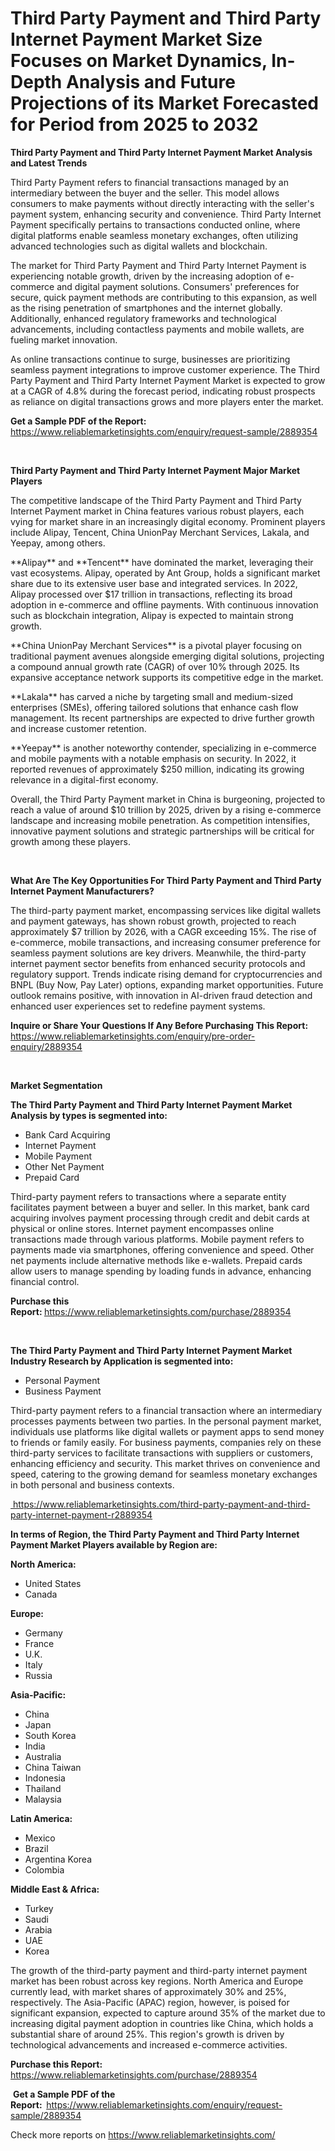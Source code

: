 <p><h1>Third Party Payment and Third Party Internet Payment Market Size Focuses on Market Dynamics, In-Depth Analysis and Future Projections of its Market Forecasted for Period from 2025 to 2032</h1></p><p><strong>Third Party Payment and Third Party Internet Payment Market Analysis and Latest Trends</strong></p>
<p><p>Third Party Payment refers to financial transactions managed by an intermediary between the buyer and the seller. This model allows consumers to make payments without directly interacting with the seller's payment system, enhancing security and convenience. Third Party Internet Payment specifically pertains to transactions conducted online, where digital platforms enable seamless monetary exchanges, often utilizing advanced technologies such as digital wallets and blockchain.</p><p>The market for Third Party Payment and Third Party Internet Payment is experiencing notable growth, driven by the increasing adoption of e-commerce and digital payment solutions. Consumers' preferences for secure, quick payment methods are contributing to this expansion, as well as the rising penetration of smartphones and the internet globally. Additionally, enhanced regulatory frameworks and technological advancements, including contactless payments and mobile wallets, are fueling market innovation.</p><p>As online transactions continue to surge, businesses are prioritizing seamless payment integrations to improve customer experience. The Third Party Payment and Third Party Internet Payment Market is expected to grow at a CAGR of 4.8% during the forecast period, indicating robust prospects as reliance on digital transactions grows and more players enter the market.</p></p>
<p><strong>Get a Sample PDF of the Report:&nbsp;</strong> <a href="https://www.reliablemarketinsights.com/enquiry/request-sample/2889354?utm_campaign=3164&utm_medium=2&utm_source=Github&utm_content=ia&utm_term=14032025&utm_id=third-party-payment-and-third-party-internet-payment">https://www.reliablemarketinsights.com/enquiry/request-sample/2889354</a></p>
<p>&nbsp;</p>
<p><strong>Third Party Payment and Third Party Internet Payment Major Market Players</strong></p>
<p><p>The competitive landscape of the Third Party Payment and Third Party Internet Payment market in China features various robust players, each vying for market share in an increasingly digital economy. Prominent players include Alipay, Tencent, China UnionPay Merchant Services, Lakala, and Yeepay, among others.</p><p>**Alipay** and **Tencent** have dominated the market, leveraging their vast ecosystems. Alipay, operated by Ant Group, holds a significant market share due to its extensive user base and integrated services. In 2022, Alipay processed over $17 trillion in transactions, reflecting its broad adoption in e-commerce and offline payments. With continuous innovation such as blockchain integration, Alipay is expected to maintain strong growth.</p><p>**China UnionPay Merchant Services** is a pivotal player focusing on traditional payment avenues alongside emerging digital solutions, projecting a compound annual growth rate (CAGR) of over 10% through 2025. Its expansive acceptance network supports its competitive edge in the market.</p><p>**Lakala** has carved a niche by targeting small and medium-sized enterprises (SMEs), offering tailored solutions that enhance cash flow management. Its recent partnerships are expected to drive further growth and increase customer retention.</p><p>**Yeepay** is another noteworthy contender, specializing in e-commerce and mobile payments with a notable emphasis on security. In 2022, it reported revenues of approximately $250 million, indicating its growing relevance in a digital-first economy.</p><p>Overall, the Third Party Payment market in China is burgeoning, projected to reach a value of around $10 trillion by 2025, driven by a rising e-commerce landscape and increasing mobile penetration. As competition intensifies, innovative payment solutions and strategic partnerships will be critical for growth among these players.</p></p>
<p>&nbsp;</p>
<p><strong>What Are The Key Opportunities For Third Party Payment and Third Party Internet Payment Manufacturers?</strong></p>
<p><p>The third-party payment market, encompassing services like digital wallets and payment gateways, has shown robust growth, projected to reach approximately $7 trillion by 2026, with a CAGR exceeding 15%. The rise of e-commerce, mobile transactions, and increasing consumer preference for seamless payment solutions are key drivers. Meanwhile, the third-party internet payment sector benefits from enhanced security protocols and regulatory support. Trends indicate rising demand for cryptocurrencies and BNPL (Buy Now, Pay Later) options, expanding market opportunities. Future outlook remains positive, with innovation in AI-driven fraud detection and enhanced user experiences set to redefine payment systems.</p></p>
<p><strong>Inquire or Share Your Questions If Any Before Purchasing This Report:</strong> <a href="https://www.reliablemarketinsights.com/enquiry/pre-order-enquiry/2889354?utm_campaign=3164&utm_medium=2&utm_source=Github&utm_content=ia&utm_term=14032025&utm_id=third-party-payment-and-third-party-internet-payment">https://www.reliablemarketinsights.com/enquiry/pre-order-enquiry/2889354</a></p>
<p>&nbsp;</p>
<p><strong>Market Segmentation</strong></p>
<p><strong>The Third Party Payment and Third Party Internet Payment Market Analysis by types is segmented into:</strong></p>
<p><ul><li>Bank Card Acquiring</li><li>Internet Payment</li><li>Mobile Payment</li><li>Other Net Payment</li><li>Prepaid Card</li></ul></p>
<p><p>Third-party payment refers to transactions where a separate entity facilitates payment between a buyer and seller. In this market, bank card acquiring involves payment processing through credit and debit cards at physical or online stores. Internet payment encompasses online transactions made through various platforms. Mobile payment refers to payments made via smartphones, offering convenience and speed. Other net payments include alternative methods like e-wallets. Prepaid cards allow users to manage spending by loading funds in advance, enhancing financial control.</p></p>
<p><strong>Purchase this Report:&nbsp;</strong><a href="https://www.reliablemarketinsights.com/purchase/2889354?utm_campaign=3164&utm_medium=2&utm_source=Github&utm_content=ia&utm_term=14032025&utm_id=third-party-payment-and-third-party-internet-payment">https://www.reliablemarketinsights.com/purchase/2889354</a></p>
<p>&nbsp;</p>
<p><strong>The Third Party Payment and Third Party Internet Payment Market Industry Research by Application is segmented into:</strong></p>
<p><ul><li>Personal Payment</li><li>Business Payment</li></ul></p>
<p><p>Third-party payment refers to a financial transaction where an intermediary processes payments between two parties. In the personal payment market, individuals use platforms like digital wallets or payment apps to send money to friends or family easily. For business payments, companies rely on these third-party services to facilitate transactions with suppliers or customers, enhancing efficiency and security. This market thrives on convenience and speed, catering to the growing demand for seamless monetary exchanges in both personal and business contexts.</p></p>
<p><a href="https://www.reliablemarketinsights.com/third-party-payment-and-third-party-internet-payment-r2889354?utm_campaign=3164&utm_medium=2&utm_source=Github&utm_content=ia&utm_term=14032025&utm_id=third-party-payment-and-third-party-internet-payment">&nbsp;https://www.reliablemarketinsights.com/third-party-payment-and-third-party-internet-payment-r2889354</a></p>
<p><strong>In terms of Region, the Third Party Payment and Third Party Internet Payment Market Players available by Region are:</strong></p>
<p>
    <p> <strong> North America: </strong>
        <ul>
            <li>United States</li>
            <li>Canada</li>
        </ul>
        </p> 
    <p> <strong> Europe: </strong>
        <ul>
            <li>Germany</li>
            <li>France</li>
            <li>U.K.</li>
            <li>Italy</li>
            <li>Russia</li>
        </ul>
        </p> 
    <p> <strong> Asia-Pacific: </strong>
        <ul>
            <li>China</li>
            <li>Japan</li>
            <li>South Korea</li>
            <li>India</li>
            <li>Australia</li>
            <li>China Taiwan</li>
            <li>Indonesia</li>
            <li>Thailand</li>
            <li>Malaysia</li>
        </ul>
        </p> 
    <p> <strong> Latin America: </strong>
        <ul>
            <li>Mexico</li>
            <li>Brazil</li>
            <li>Argentina Korea</li>
            <li>Colombia</li>
        </ul>
        </p> 
    <p> <strong> Middle East & Africa: </strong>
        <ul>
            <li>Turkey</li>
            <li>Saudi</li>
            <li>Arabia</li>
            <li>UAE</li>
            <li>Korea</li>
        </ul>
    </p>
    </p>
<p><p>The growth of the third-party payment and third-party internet payment market has been robust across key regions. North America and Europe currently lead, with market shares of approximately 30% and 25%, respectively. The Asia-Pacific (APAC) region, however, is poised for significant expansion, expected to capture around 35% of the market due to increasing digital payment adoption in countries like China, which holds a substantial share of around 25%. This region's growth is driven by technological advancements and increased e-commerce activities.</p></p>
<p><strong>Purchase this Report: </strong><a href="https://www.reliablemarketinsights.com/purchase/2889354?utm_campaign=3164&utm_medium=2&utm_source=Github&utm_content=ia&utm_term=14032025&utm_id=third-party-payment-and-third-party-internet-payment">https://www.reliablemarketinsights.com/purchase/2889354</a></p>
<p>&nbsp;<strong>Get a Sample PDF of the Report:&nbsp;&nbsp;</strong><a href="https://www.reliablemarketinsights.com/enquiry/request-sample/2889354?utm_campaign=3164&utm_medium=2&utm_source=Github&utm_content=ia&utm_term=14032025&utm_id=third-party-payment-and-third-party-internet-payment">https://www.reliablemarketinsights.com/enquiry/request-sample/2889354</a></p>
<p><strong></strong></p>
<p>Check more reports on <a href="https://www.reliablemarketinsights.com/?utm_campaign=3164&utm_medium=2&utm_source=Github&utm_content=ia&utm_term=14032025&utm_id=third-party-payment-and-third-party-internet-payment">https://www.reliablemarketinsights.com/</a></p>